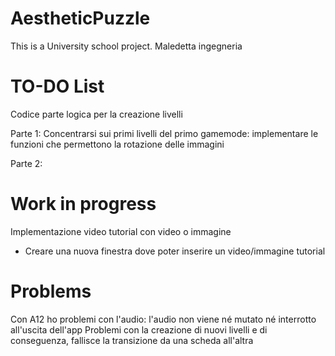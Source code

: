 # AestheticPuzzle
This is a University school project. Maledetta ingegneria

# TO-DO List

Codice parte logica per la creazione livelli

Parte 1: Concentrarsi sui primi livelli del primo gamemode:
  implementare le funzioni che permettono la rotazione delle immagini
  
Parte 2:

# Work in progress

Implementazione video tutorial con video o immagine

- Creare una nuova finestra dove poter inserire un video/immagine tutorial

# Problems

Con A12 ho problemi con l'audio: l'audio non viene né mutato né interrotto all'uscita dell'app
Problemi con la creazione di nuovi livelli e di conseguenza, fallisce la transizione da una scheda all'altra
